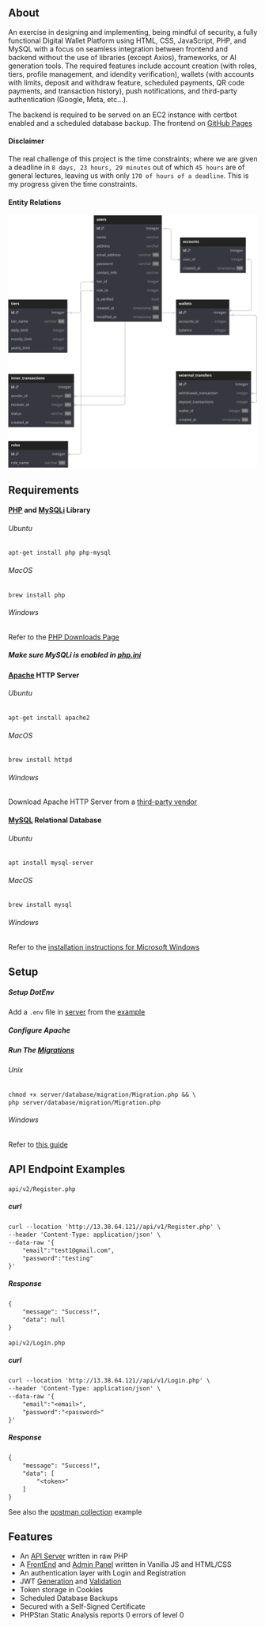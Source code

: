 ## About
An exercise in designing and implementing, being mindful of security, a fully functional Digital Wallet Platform using HTML, CSS, JavaScript, PHP, and MySQL with a focus on seamless integration between frontend and backend without the use of libraries (except Axios), frameworks, or AI generation tools. The required features include account creation (with roles, tiers, profile management, and idendity verification), wallets (with accounts with limits, deposit and withdraw feature, scheduled payments, QR code payments, and transaction history), push notifications, and third-party authentication (Google, Meta, etc...).

The backend is required to be served on an EC2 instance with certbot enabled and a scheduled database backup. The frontend on [GitHub Pages](https://pages.github.com/)

#### Disclaimer
The real challenge of this project is the time constraints; where we are given a deadline in `8 days, 23 hours, 29 minutes` out of which `45 hours` are of general lectures, leaving us with only `170 of hours of a deadline`. This is my progress given the time constraints.


#### Entity Relations
![ER Diagram](.documentation/er_diagram.svg)

## Requirements
#### [PHP](https://www.php.net/) and [MySQLi](https://www.php.net/manual/en/book.mysqli.php) Library
###### Ubuntu
    apt-get install php php-mysql
###### MacOS
    brew install php
###### Windows
Refer to the [PHP Downloads Page](https://www.php.net/downloads.php)

##### Make sure MySQLi is enabled in [php.ini](https://www.php.net/manual/en/configuration.file.php)

#### [Apache](https://httpd.apache.org) HTTP Server
###### Ubuntu
    apt-get install apache2
###### MacOS
    brew install httpd
###### Windows
Download Apache HTTP Server from a [third-party vendor](https://httpd.apache.org/docs/current/platform/windows.html#down)

#### [MySQL](https://httpd.apache.org) Relational Database
###### Ubuntu
    apt install mysql-server
###### MacOS
    brew install mysql
###### Windows
Refer to the [installation instructions for Microsoft Windows](https://dev.mysql.com/doc/en/windows-installation.html)

## Setup
##### Setup DotEnv
Add a `.env` file in [server](./server) from the [example](./server/.env.example)
##### Configure Apache
##### Run The [Migrations](./server/database/migration/Migration.php)
###### Unix
    chmod +x server/database/migration/Migration.php && \
    php server/database/migration/Migration.php 
###### Windows
Refer to [this guide](https://letmegpt.com/?q=I%20have%20a%20migrations.php%20file.%20How%20can%20I%20check%20that%20MySQL%20is%20running%20on%20Windows%20and%20run%20that%20migration%20file%20with%20PHP%3F%20Please%20first%20check%20and%20show%20me%20how%20to%20add%20PHP%20to%20my%20env%20path.)


## API Endpoint Examples
`api/v2/Register.php`
##### curl
    curl --location 'http://13.38.64.121//api/v1/Register.php' \
    --header 'Content-Type: application/json' \
    --data-raw '{
        "email":"test1@gmail.com",
        "password":"testing"
    }'
##### Response
    {
        "message": "Success!",
        "data": null
    }

`api/v2/Login.php`
##### curl
    curl --location 'http://13.38.64.121//api/v1/Login.php' \
    --header 'Content-Type: application/json' \
    --data-raw '{
        "email":"<email>",
        "password":"<password>"
    }'
##### Response
    {
        "message": "Success!",
        "data": [
            "<token>"
        ]
    }
See also the [postman collection](.documentation/postman_collection.json) example

## Features
 - An [API Server](./server) written in raw PHP
 - A [FrontEnd](client) and [Admin Panel](admin) written in Vanilla JS and HTML/CSS
 - An authentication layer with Login and Registration
 - JWT [Generation](server/util/JWT.php) and [Validation](server/util/JWTValidator.php)
 - Token storage in Cookies
 - Scheduled Database Backups
 - Secured with a Self-Signed Certificate
 - PHPStan Static Analysis reports 0 errors of level 0
